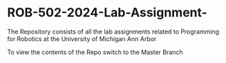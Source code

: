 # ROB-502-2024-Lab-Assignment-
The Repository consists of all the lab assignments related to Programming for Robotics at the University of Michigan Ann Arbor 

To view the contents of the Repo switch to the Master Branch 
